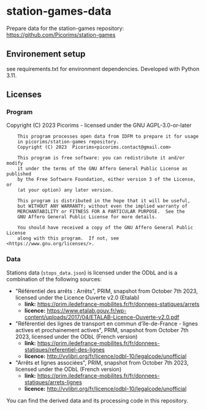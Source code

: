 # station-games-data
Prepare data for the station-games repository: https://github.com/Picorims/station-games

## Environement setup

see requirements.txt for environment dependencies. Developed with Python 3.11.

## Licenses
### Program

Copyright (C) 2023  Picorims - licensed under the GNU AGPL-3.0-or-later

```
    This program processes open data from IDFM to prepare it for usage
    in picorims/station-games repository.
    Copyright (C) 2023  Picorims<picorims.contact@gmail.com>

    This program is free software: you can redistribute it and/or modify
    it under the terms of the GNU Affero General Public License as published
    by the Free Software Foundation, either version 3 of the License, or
    (at your option) any later version.

    This program is distributed in the hope that it will be useful,
    but WITHOUT ANY WARRANTY; without even the implied warranty of
    MERCHANTABILITY or FITNESS FOR A PARTICULAR PURPOSE.  See the
    GNU Affero General Public License for more details.

    You should have received a copy of the GNU Affero General Public License
    along with this program.  If not, see <https://www.gnu.org/licenses/>.
```

### Data

Stations data (`stops_data.json`) is licensed under the ODbL
and is a combination of the following sources:

- "Référentiel des arrêts : Arrêts", PRIM, snapshot from October 7th 2023, licensed under the Licence Ouverte v2.0 (Etalab)
    - **link:** https://prim.iledefrance-mobilites.fr/fr/donnees-statiques/arrets
    - **licence:** https://www.etalab.gouv.fr/wp-content/uploads/2017/04/ETALAB-Licence-Ouverte-v2.0.pdf
- "Référentiel des lignes de transport en commun d'île-de-France - lignes actives et prochainement actives", PRIM, snapshot from October 7th 2023, licensed under the ODbL (French version)
    - **link:** https://prim.iledefrance-mobilites.fr/fr/donnees-statiques/referentiel-des-lignes
    - **licence:** http://vvlibri.org/fr/licence/odbl-10/legalcode/unofficial
- "Arrêts et lignes associées", PRIM, snapshot from October 7th 2023, licensed under the ODbL (French version)
    - **link:** https://prim.iledefrance-mobilites.fr/fr/donnees-statiques/arrets-lignes
    - **licence:** http://vvlibri.org/fr/licence/odbl-10/legalcode/unofficial

You can find the derived data and its processing code in this repository.

